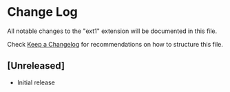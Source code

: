 # Change Log

All notable changes to the "ext1" extension will be documented in this file.

Check [Keep a Changelog](http://keepachangelog.com/) for recommendations on how to structure this file.

## [Unreleased]

- Initial release